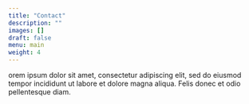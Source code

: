 ```yaml
---
title: "Contact"
description: ""
images: []
draft: false
menu: main
weight: 4
---
```


orem ipsum dolor sit amet, consectetur adipiscing elit, sed do eiusmod tempor incididunt ut labore et dolore magna aliqua. Felis donec et odio pellentesque diam.

